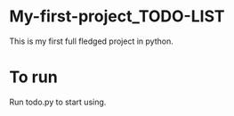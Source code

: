 # My-first-project_TODO-LIST

This is my first full fledged project in python.

# To run

Run todo.py to start using.
